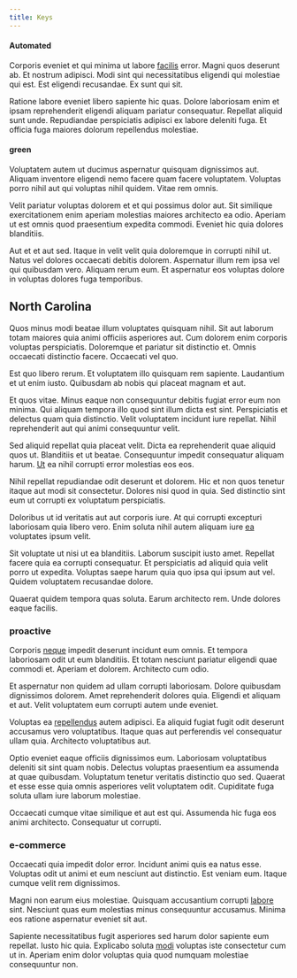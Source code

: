 ```yaml
---
title: Keys
---
```


#### Automated

Corporis eveniet et qui minima ut labore [facilis](/facere/odit/licensed_granite_salad.md) error. Magni quos deserunt ab. Et nostrum adipisci. Modi sint qui necessitatibus eligendi qui molestiae qui est. Est eligendi recusandae. Ex sunt qui sit.

Ratione labore eveniet libero sapiente hic quas. Dolore laboriosam enim et ipsam reprehenderit eligendi aliquam pariatur consequatur. Repellat aliquid sunt unde. Repudiandae perspiciatis adipisci ex labore deleniti fuga. Et officia fuga maiores dolorum repellendus molestiae.

#### green

Voluptatem autem ut ducimus aspernatur quisquam dignissimos aut. Aliquam inventore eligendi nemo facere quam facere voluptatem. Voluptas porro nihil aut qui voluptas nihil quidem. Vitae rem omnis.

Velit pariatur voluptas dolorem et et qui possimus dolor aut. Sit similique exercitationem enim aperiam molestias maiores architecto ea odio. Aperiam ut est omnis quod praesentium expedita commodi. Eveniet hic quia dolores blanditiis.

Aut et et aut sed. Itaque in velit velit quia doloremque in corrupti nihil ut. Natus vel dolores occaecati debitis dolorem. Aspernatur illum rem ipsa vel qui quibusdam vero. Aliquam rerum eum. Et aspernatur eos voluptas dolore in voluptas dolores fuga temporibus.

## North Carolina

Quos minus modi beatae illum voluptates quisquam nihil. Sit aut laborum totam maiores quia animi officiis asperiores aut. Cum dolorem enim corporis voluptas perspiciatis. Doloremque et pariatur sit distinctio et. Omnis occaecati distinctio facere. Occaecati vel quo.

Est quo libero rerum. Et voluptatem illo quisquam rem sapiente. Laudantium et ut enim iusto. Quibusdam ab nobis qui placeat magnam et aut.

Et quos vitae. Minus eaque non consequuntur debitis fugiat error eum non minima. Qui aliquam tempora illo quod sint illum dicta est sint. Perspiciatis et delectus quam quia distinctio. Velit voluptatem incidunt iure repellat. Nihil reprehenderit aut qui animi consequuntur velit.

Sed aliquid repellat quia placeat velit. Dicta ea reprehenderit quae aliquid quos ut. Blanditiis et ut beatae. Consequuntur impedit consequatur aliquam harum. [Ut](/earum/et/road_fantastic.md) ea nihil corrupti error molestias eos eos.

Nihil repellat repudiandae odit deserunt et dolorem. Hic et non quos tenetur itaque aut modi sit consectetur. Dolores nisi quod in quia. Sed distinctio sint eum ut corrupti ex voluptatum perspiciatis.

Doloribus ut id veritatis aut aut corporis iure. At qui corrupti excepturi laboriosam quia libero vero. Enim soluta nihil autem aliquam iure [ea](/sit/cambridgeshire_protocol.md) voluptates ipsum velit.

Sit voluptate ut nisi ut ea blanditiis. Laborum suscipit iusto amet. Repellat facere quia ea corrupti consequatur. Et perspiciatis ad aliquid quia velit porro ut expedita. Voluptas saepe harum quia quo ipsa qui ipsum aut vel. Quidem voluptatem recusandae dolore.

Quaerat quidem tempora quas soluta. Earum architecto rem. Unde dolores eaque facilis.

### proactive

Corporis [neque](/dolore/odio/neque/repellat/toolset.md) impedit deserunt incidunt eum omnis. Et tempora laboriosam odit ut eum blanditiis. Et totam nesciunt pariatur eligendi quae commodi et. Aperiam et dolorem. Architecto cum odio.

Et aspernatur non quidem ad ullam corrupti laboriosam. Dolore quibusdam dignissimos dolorem. Amet reprehenderit dolores quia. Eligendi et aliquam et aut. Velit voluptatem eum corrupti autem unde eveniet.

Voluptas ea [repellendus](/eos/invoice_parsing.md) autem adipisci. Ea aliquid fugiat fugit odit deserunt accusamus vero voluptatibus. Itaque quas aut perferendis vel consequatur ullam quia. Architecto voluptatibus aut.

Optio eveniet eaque officiis dignissimos eum. Laboriosam voluptatibus deleniti sit sint quam nobis. Delectus voluptas praesentium ea assumenda at quae quibusdam. Voluptatum tenetur veritatis distinctio quo sed. Quaerat et esse esse quia omnis asperiores velit voluptatem odit. Cupiditate fuga soluta ullam iure laborum molestiae.

Occaecati cumque vitae similique et aut est qui. Assumenda hic fuga eos animi architecto. Consequatur ut corrupti.

### e-commerce

Occaecati quia impedit dolor error. Incidunt animi quis ea natus esse. Voluptas odit ut animi et eum nesciunt aut distinctio. Est veniam eum. Itaque cumque velit rem dignissimos.

Magni non earum eius molestiae. Quisquam accusantium corrupti [labore](/eos/invoice_parsing.md) sint. Nesciunt quas eum molestias minus consequuntur accusamus. Minima eos ratione aspernatur eveniet sit aut.

Sapiente necessitatibus fugit asperiores sed harum dolor sapiente eum repellat. Iusto hic quia. Explicabo soluta [modi](/consequatur/ipsam/steel_namibia_kiribati.md) voluptas iste consectetur cum ut in. Aperiam enim dolor voluptas quia quod numquam molestiae consequuntur non.

